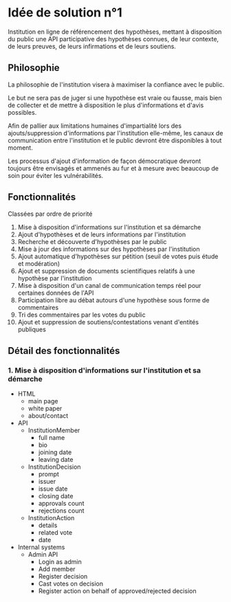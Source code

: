 # Idée de solution n°1
Institution en ligne de référencement des hypothèses, mettant à disposition du public une API participative des hypothèses connues, de leur contexte, de leurs preuves, de leurs infirmations et de leurs soutiens.

## Philosophie
La philosophie de l'institution visera à maximiser la confiance avec le public.

Le but ne sera pas de juger si une hypothèse est vraie ou fausse, mais bien de collecter et de mettre à disposition le plus d'informations et d'avis possibles.

Afin de pallier aux limitations humaines d'impartialité lors des ajouts/suppression d'informations par l'institution elle-même, les canaux de communication entre l'institution et le public devront être disponibles à tout moment.

Les processus d'ajout d'information de façon démocratique devront toujours être envisagés 
et ammenés au fur et à mesure avec beaucoup de soin pour éviter les vulnérabilités.

## Fonctionnalités
Classées par ordre de priorité

1. Mise à disposition d'informations sur l'institution et sa démarche
2. Ajout d'hypothèses et de leurs informations par l'institution
3. Recherche et découverte d'hypothèses par le public
4. Mise à jour des informations sur des hypothèses par l'institution
5. Ajout automatique d'hypothèses sur pétition (seuil de votes puis étude et modération)
6. Ajout et suppression de documents scientifiques relatifs à une hypothèse par l'institution
7. Mise à disposition d'un canal de communication temps réel pour certaines données de l'API
8. Participation libre au débat autours d'une hypothèse sous forme de commentaires
9. Tri des commentaires par les votes du public
10. Ajout et suppression de soutiens/contestations venant d'entités publiques

## Détail des fonctionnalités
### 1. Mise à disposition d'informations sur l'institution et sa démarche
- HTML
  - main page
  - white paper
  - about/contact
- API
  - InstitutionMember
    - full name
    - bio
    - joining date
    - leaving date
  - InstitutionDecision
    - prompt
    - issuer
    - issue date
    - closing date
    - approvals count
    - rejections count
  - InstitutionAction
    - details
    - related vote
    - date
- Internal systems
  - Admin API
    - Login as admin
    - Add member
    - Register decision
    - Cast votes on decision
    - Register action on behalf of approved/rejected decision